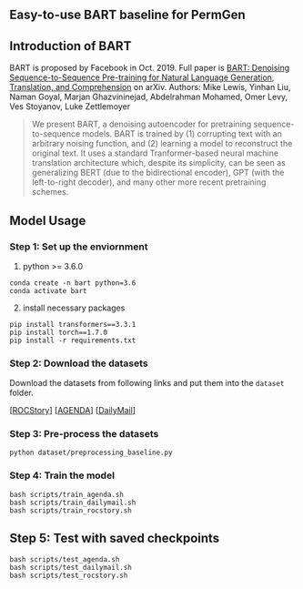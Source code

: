 ## Easy-to-use BART baseline for PermGen

## Introduction of BART
BART is proposed by Facebook in Oct. 2019. Full paper is [BART: Denoising Sequence-to-Sequence Pre-training for Natural Language Generation, Translation, and Comprehension](https://arxiv.org/abs/1910.13461) on arXiv. Authors: Mike Lewis, Yinhan Liu, Naman Goyal, Marjan Ghazvininejad, Abdelrahman Mohamed, Omer Levy, Ves Stoyanov, Luke Zettlemoyer

> We present BART, a denoising autoencoder for pretraining sequence-to-sequence models. BART is trained by (1) corrupting text with an arbitrary noising function, and (2) learning a model to reconstruct the original text. It uses a standard Tranformer-based neural machine translation architecture which, despite its simplicity, can be seen as generalizing BERT (due to the bidirectional encoder), GPT (with the left-to-right decoder), and many other more recent pretraining schemes.

## Model Usage

### Step 1: Set up the enviornment

1. python >= 3.6.0
```
conda create -n bart python=3.6
conda activate bart
```
2. install necessary packages
```
pip install transformers==3.3.1
pip install torch==1.7.0
pip install -r requirements.txt
```

### Step 2: Download the datasets

Download the datasets from following links and put them into the `dataset` folder.

\[[ROCStory](https://drive.google.com/drive/folders/1hQ4OMdJZCe9DhzLpv5Wkg-2rufVFePpE?usp=sharing)\] \[[AGENDA](https://drive.google.com/drive/folders/1ydkQSBuHlkteGN07Ul57_Qdz64N2zTJu?usp=sharing)\] \[[DailyMail](https://drive.google.com/drive/folders/1GXColf7nfNAC5E0NCGBHgijzwR8wQqUj?usp=sharing)\]

### Step 3: Pre-process the datasets

```
python dataset/preprocessing_baseline.py
```

### Step 4: Train the model 
```
bash scripts/train_agenda.sh
bash scripts/train_dailymail.sh
bash scripts/train_rocstory.sh
```

## Step 5: Test with saved checkpoints

```
bash scripts/test_agenda.sh
bash scripts/test_dailymail.sh
bash scripts/test_rocstory.sh
```